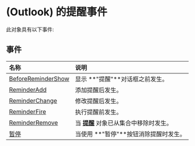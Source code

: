 
# (Outlook) 的提醒事件
此对象具有以下事件:

## 事件



|**名称**|**说明**|
|:-----|:-----|
|[BeforeReminderShow](863859c0-a137-384d-80df-63fde038b533.md)|显示 **"提醒"**对话框之前发生。|
|[ReminderAdd](cb1710f1-0c1d-eb71-e57f-6e33e3268576.md)|添加提醒后发生。|
|[ReminderChange](3af06d69-9a56-170e-9a51-c92d12efd293.md)|修改提醒后发生。|
|[ReminderFire](73a3f825-8aef-95b8-00c5-74e19daed84a.md)|执行提醒前发生。|
|[ReminderRemove](f217cd33-84c0-223b-ad4e-9ceb0f7e894c.md)|当 **[提醒](b7364e48-51bc-b360-2154-e85e7779ece4.md)** 对象已从集合中移除时发生。|
|[暂停](253e3f16-6d33-e7f7-5a1f-4a8b0a82a55d.md)|当使用 **"暂停"**按钮消除提醒时发生。|
